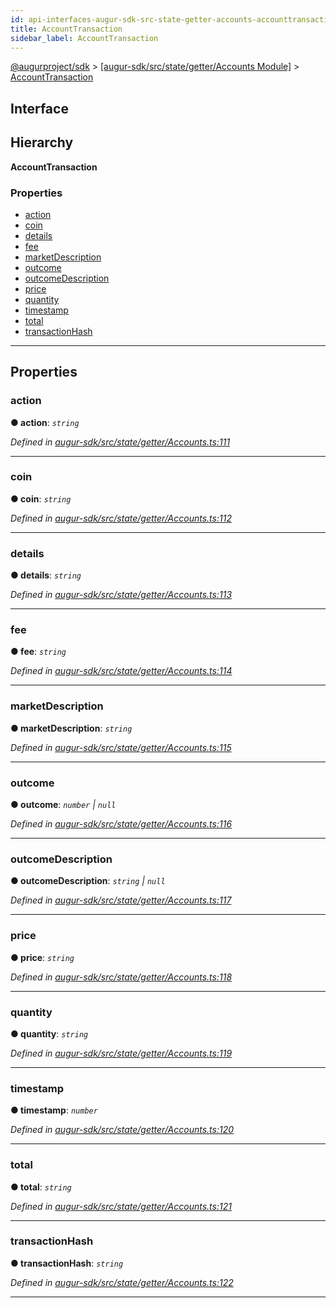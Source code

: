 ```yaml
---
id: api-interfaces-augur-sdk-src-state-getter-accounts-accounttransaction
title: AccountTransaction
sidebar_label: AccountTransaction
---
```


[@augurproject/sdk](api-readme.md) > [[augur-sdk/src/state/getter/Accounts Module]](api-modules-augur-sdk-src-state-getter-accounts-module.md) > [AccountTransaction](api-interfaces-augur-sdk-src-state-getter-accounts-accounttransaction.md)

## Interface

## Hierarchy

**AccountTransaction**

### Properties

* [action](api-interfaces-augur-sdk-src-state-getter-accounts-accounttransaction.md#action)
* [coin](api-interfaces-augur-sdk-src-state-getter-accounts-accounttransaction.md#coin)
* [details](api-interfaces-augur-sdk-src-state-getter-accounts-accounttransaction.md#details)
* [fee](api-interfaces-augur-sdk-src-state-getter-accounts-accounttransaction.md#fee)
* [marketDescription](api-interfaces-augur-sdk-src-state-getter-accounts-accounttransaction.md#marketdescription)
* [outcome](api-interfaces-augur-sdk-src-state-getter-accounts-accounttransaction.md#outcome)
* [outcomeDescription](api-interfaces-augur-sdk-src-state-getter-accounts-accounttransaction.md#outcomedescription)
* [price](api-interfaces-augur-sdk-src-state-getter-accounts-accounttransaction.md#price)
* [quantity](api-interfaces-augur-sdk-src-state-getter-accounts-accounttransaction.md#quantity)
* [timestamp](api-interfaces-augur-sdk-src-state-getter-accounts-accounttransaction.md#timestamp)
* [total](api-interfaces-augur-sdk-src-state-getter-accounts-accounttransaction.md#total)
* [transactionHash](api-interfaces-augur-sdk-src-state-getter-accounts-accounttransaction.md#transactionhash)

---

## Properties

<a id="action"></a>

###  action

**● action**: *`string`*

*Defined in [augur-sdk/src/state/getter/Accounts.ts:111](https://github.com/AugurProject/augur/blob/3727cd4ec9/packages/augur-sdk/src/state/getter/Accounts.ts#L111)*

___
<a id="coin"></a>

###  coin

**● coin**: *`string`*

*Defined in [augur-sdk/src/state/getter/Accounts.ts:112](https://github.com/AugurProject/augur/blob/3727cd4ec9/packages/augur-sdk/src/state/getter/Accounts.ts#L112)*

___
<a id="details"></a>

###  details

**● details**: *`string`*

*Defined in [augur-sdk/src/state/getter/Accounts.ts:113](https://github.com/AugurProject/augur/blob/3727cd4ec9/packages/augur-sdk/src/state/getter/Accounts.ts#L113)*

___
<a id="fee"></a>

###  fee

**● fee**: *`string`*

*Defined in [augur-sdk/src/state/getter/Accounts.ts:114](https://github.com/AugurProject/augur/blob/3727cd4ec9/packages/augur-sdk/src/state/getter/Accounts.ts#L114)*

___
<a id="marketdescription"></a>

###  marketDescription

**● marketDescription**: *`string`*

*Defined in [augur-sdk/src/state/getter/Accounts.ts:115](https://github.com/AugurProject/augur/blob/3727cd4ec9/packages/augur-sdk/src/state/getter/Accounts.ts#L115)*

___
<a id="outcome"></a>

###  outcome

**● outcome**: *`number` \| `null`*

*Defined in [augur-sdk/src/state/getter/Accounts.ts:116](https://github.com/AugurProject/augur/blob/3727cd4ec9/packages/augur-sdk/src/state/getter/Accounts.ts#L116)*

___
<a id="outcomedescription"></a>

###  outcomeDescription

**● outcomeDescription**: *`string` \| `null`*

*Defined in [augur-sdk/src/state/getter/Accounts.ts:117](https://github.com/AugurProject/augur/blob/3727cd4ec9/packages/augur-sdk/src/state/getter/Accounts.ts#L117)*

___
<a id="price"></a>

###  price

**● price**: *`string`*

*Defined in [augur-sdk/src/state/getter/Accounts.ts:118](https://github.com/AugurProject/augur/blob/3727cd4ec9/packages/augur-sdk/src/state/getter/Accounts.ts#L118)*

___
<a id="quantity"></a>

###  quantity

**● quantity**: *`string`*

*Defined in [augur-sdk/src/state/getter/Accounts.ts:119](https://github.com/AugurProject/augur/blob/3727cd4ec9/packages/augur-sdk/src/state/getter/Accounts.ts#L119)*

___
<a id="timestamp"></a>

###  timestamp

**● timestamp**: *`number`*

*Defined in [augur-sdk/src/state/getter/Accounts.ts:120](https://github.com/AugurProject/augur/blob/3727cd4ec9/packages/augur-sdk/src/state/getter/Accounts.ts#L120)*

___
<a id="total"></a>

###  total

**● total**: *`string`*

*Defined in [augur-sdk/src/state/getter/Accounts.ts:121](https://github.com/AugurProject/augur/blob/3727cd4ec9/packages/augur-sdk/src/state/getter/Accounts.ts#L121)*

___
<a id="transactionhash"></a>

###  transactionHash

**● transactionHash**: *`string`*

*Defined in [augur-sdk/src/state/getter/Accounts.ts:122](https://github.com/AugurProject/augur/blob/3727cd4ec9/packages/augur-sdk/src/state/getter/Accounts.ts#L122)*

___

